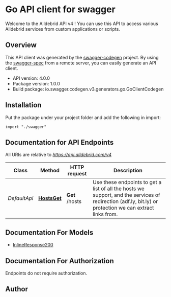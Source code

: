 # Go API client for swagger

Welcome to the Alldebrid API v4 ! You can use this API to access various Alldebrid services from custom applications or scripts.

## Overview
This API client was generated by the [swagger-codegen](https://github.com/swagger-api/swagger-codegen) project.  By using the [swagger-spec](https://github.com/swagger-api/swagger-spec) from a remote server, you can easily generate an API client.

- API version: 4.0.0
- Package version: 1.0.0
- Build package: io.swagger.codegen.v3.generators.go.GoClientCodegen

## Installation
Put the package under your project folder and add the following in import:
```golang
import "./swagger"
```

## Documentation for API Endpoints

All URIs are relative to *https://api.alldebrid.com/v4*

Class | Method | HTTP request | Description
------------ | ------------- | ------------- | -------------
*DefaultApi* | [**HostsGet**](docs/DefaultApi.md#hostsget) | **Get** /hosts | Use these endpoints to get a list of all the hosts we support, and the services of redirection (adf.ly, bit.ly) or protection we can extract links from.

## Documentation For Models

 - [InlineResponse200](docs/InlineResponse200.md)

## Documentation For Authorization
 Endpoints do not require authorization.


## Author



